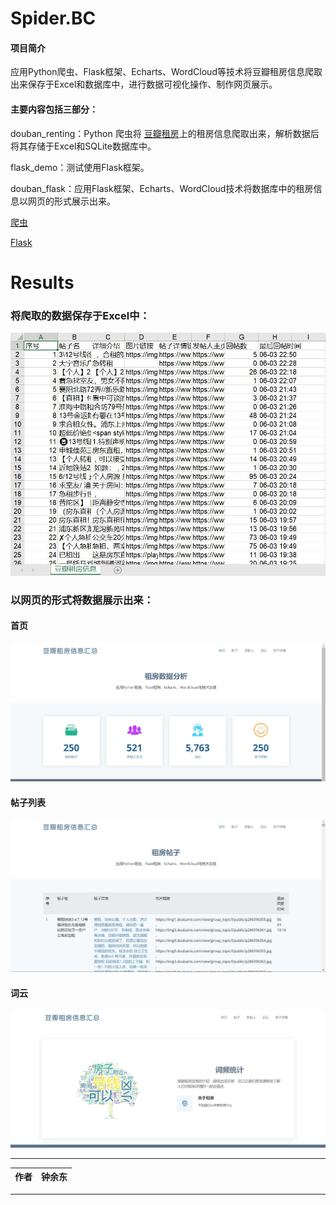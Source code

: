 Spider.BC
=========================
#### 项目简介
应用Python爬虫、Flask框架、Echarts、WordCloud等技术将豆瓣租房信息爬取出来保存于Excel和数据库中，进行数据可视化操作、制作网页展示。

#### 主要内容包括三部分：
douban_renting：Python 爬虫将 [豆瓣租房](https://www.douban.com/group/shanghaizufang/)上的租房信息爬取出来，解析数据后将其存储于Excel和SQLite数据库中。

flask_demo：测试使用Flask框架。

douban_flask：应用Flask框架、Echarts、WordCloud技术将数据库中的租房信息以网页的形式展示出来。


[爬虫](./douban_renting/douban.py)

[Flask](./douban_flask/app.py)


Results
===========================
### 将爬取的数据保存于Excel中：
![爬虫得到的数据](/img/renting_excel.jpg)

### 以网页的形式将数据展示出来：  
#### 首页  
![首页](/img/index.jpg)  
#### 帖子列表  
![帖子列表](/img/list.jpg)  
#### 词云  
![词云](/img/word.jpg)

****
	
|作者|钟余东|
|---|---

****
